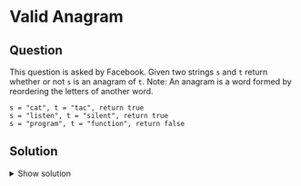 # Valid Anagram

## Question

This question is asked by Facebook. 
Given two strings `s` and `t` return whether or not `s` is an anagram of `t`.
Note: An anagram is a word formed by reordering the letters of another word.

```
s = "cat", t = "tac", return true
s = "listen", t = "silent", return true
s = "program", t = "function", return false
```

## Solution

<details>
  <summary>Show solution</summary>

```python
def valid_anagram(s: str, t: str) -> bool:
    return set(s) == set(t)
```

</details>
